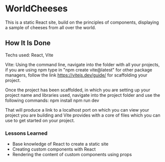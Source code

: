 # WorldCheeses
This is a static React site, build on the principles of components, displaying a sample of cheeses from all over the world.

## How It Is Done
Techs used: React, Vite

Vite:
Using the command line, navigate into the folder with all your projects, if you are using npm type in "npm create vite@latest"
for other package managers, follow the link https://vitejs.dev/guide/ for scaffolding your project.

Once the project has been scaffolded, in which you are setting up your project name and libraries used, navigate into the project folder and use the following commands:
    npm install
    npm run dev

That will produce a link to a localhost port on which you can view your project you are building and Vite provides with a core of files which you can use to get started on your project.


### Lessons Learned
- Base knowledge of React to create a static site
- Creating custom components with React
- Rendering the content of custom components using props